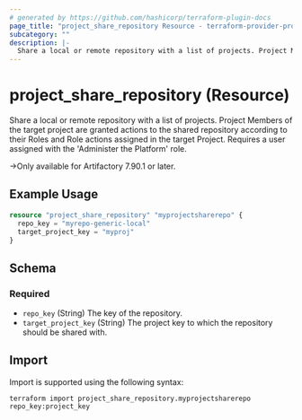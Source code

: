 ```yaml
---
# generated by https://github.com/hashicorp/terraform-plugin-docs
page_title: "project_share_repository Resource - terraform-provider-project"
subcategory: ""
description: |-
  Share a local or remote repository with a list of projects. Project Members of the target project are granted actions to the shared repository according to their Roles and Role actions assigned in the target Project. Requires a user assigned with the 'Administer the Platform' role. Only available for Artifactory 7.90.1 or later.
---
```


# project_share_repository (Resource)

Share a local or remote repository with a list of projects. Project Members of the target project are granted actions to the shared repository according to their Roles and Role actions assigned in the target Project. Requires a user assigned with the 'Administer the Platform' role.

->Only available for Artifactory 7.90.1 or later.

## Example Usage

```terraform
resource "project_share_repository" "myprojectsharerepo" {
  repo_key = "myrepo-generic-local"
  target_project_key = "myproj"
}
```

<!-- schema generated by tfplugindocs -->
## Schema

### Required

- `repo_key` (String) The key of the repository.
- `target_project_key` (String) The project key to which the repository should be shared with.

## Import

Import is supported using the following syntax:

```shell
terraform import project_share_repository.myprojectsharerepo repo_key:project_key
```
